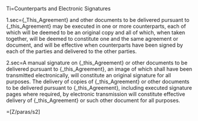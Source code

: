 Ti=Counterparts and Electronic Signatures

1.sec={_This_Agreement} and other documents to be delivered pursuant to {_this_Agreement} may be executed in one or more counterparts, each of which will be deemed to be an original copy and all of which, when taken together, will be deemed to constitute one and the same agreement or document, and will be effective when counterparts have been signed by each of the parties and delivered to the other parties.

2.sec=A manual signature on {_this_Agreement} or other documents to be delivered pursuant to {_this_Agreement}, an image of which shall have been transmitted electronically, will constitute an original signature for all purposes.  The delivery of copies of {_this_Agreement} or other documents to be delivered pursuant to {_this_Agreement}, including executed signature pages where required, by electronic transmission will constitute effective delivery of {_this_Agreement} or such other document for all purposes.

=[Z/paras/s2]
